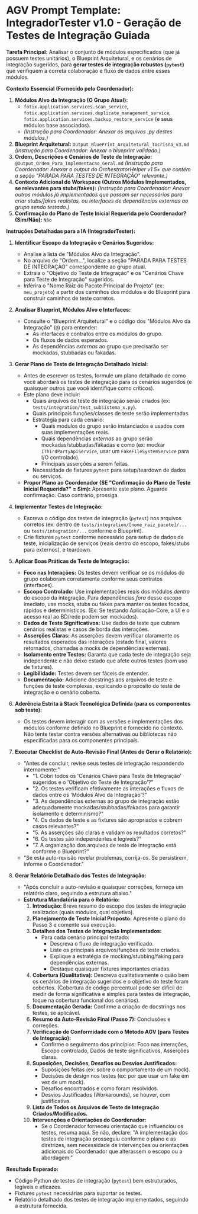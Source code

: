 # AGV Prompt Template: IntegradorTester v1.0 - Geração de Testes de Integração Guiada

**Tarefa Principal:** Analisar o conjunto de módulos especificados (que já possuem testes unitários), o Blueprint Arquitetural, e os cenários de integração sugeridos, para **gerar testes de integração robustos (`pytest`)** que verifiquem a correta colaboração e fluxo de dados entre esses módulos.

**Contexto Essencial (Fornecido pelo Coordenador):**

1.  **Módulos Alvo da Integração (O Grupo Atual):**
    *   `fotix.application.services.scan_service`, `fotix.application.services.duplicate_management_service`, `fotix.application.services.backup_restore_service` (e seus módulos base associados).
    *   *(Instrução para Coordenador: Anexar os arquivos .py destes módulos.)*
2.  **Blueprint Arquitetural:** `Output_BluePrint_Arquitetural_Tocrisna_v3.md` *(Instrução para Coordenador: Anexar o blueprint validado.)*
3.  **Ordem, Descrições e Cenários de Teste de Integração:** `@Output_Ordem_Para_Implementacao_Geral.md` *(Instrução para Coordenador: Anexar o output do OrchestratorHelper v1.5+ que contém a seção "PARADA PARA TESTES DE INTEGRAÇÃO" relevante.)*
4.  **Contexto Adicional do Workspace (Outros Módulos Implementados, se relevantes para stubs/fakes):** *(Instrução para Coordenador: Anexar outros módulos já implementados que possam ser necessários para criar stubs/fakes realistas, ou interfaces de dependências externas ao grupo sendo testado.)*
5.  **Confirmação do Plano de Teste Inicial Requerida pelo Coordenador? (Sim/Não):** `Não`
    
**Instruções Detalhadas para a IA (IntegradorTester):**

1.  **Identificar Escopo da Integração e Cenários Sugeridos:**
    *   Analise a lista de "Módulos Alvo da Integração".
    *   No arquivo de "Ordem...", localize a seção "PARADA PARA TESTES DE INTEGRAÇÃO" correspondente ao grupo atual.
    *   Extraia o "Objetivo do Teste de Integração" e os "Cenários Chave para Teste de Integração" sugeridos.
    *   Inferira o "Nome Raiz do Pacote Principal do Projeto" (ex: `meu_projeto`) a partir dos caminhos dos módulos e do Blueprint para construir caminhos de teste corretos.

2.  **Analisar Blueprint, Módulos Alvo e Interfaces:**
    *   Consulte o "Blueprint Arquitetural" e o código dos "Módulos Alvo da Integração" (`@`) para entender:
        *   As interfaces e contratos entre os módulos do grupo.
        *   Os fluxos de dados esperados.
        *   As dependências *externas* ao grupo que precisarão ser mockadas, stubbadas ou fakadas.

3.  **Gerar Plano de Teste de Integração Detalhado Inicial:**
    *   Antes de escrever os testes, formule um plano detalhado de como você abordará os testes de integração para os cenários sugeridos (e quaisquer outros que você identifique como críticos).
    *   Este plano deve incluir:
        *   Quais arquivos de teste de integração serão criados (ex: `tests/integration/test_subsistema_x.py`).
        *   Quais principais funções/classes de teste serão implementadas.
        *   Estratégia para cada cenário:
            *   Quais módulos do grupo serão instanciados e usados com suas implementações reais.
            *   Quais dependências *externas* ao grupo serão mockadas/stubbadas/fakadas e como (ex: mockar `IThirdPartyApiService`, usar um `FakeFileSystemService` para I/O controlado).
            *   Principais asserções a serem feitas.
        *   Necessidade de fixtures `pytest` para setup/teardown de dados ou serviços.
    *   **Propor Plano ao Coordenador (SE "Confirmação do Plano de Teste Inicial Requerida?" = Sim):** Apresente este plano. Aguarde confirmação. Caso contrário, prossiga.

4.  **Implementar Testes de Integração:**
    *   Escreva o código dos testes de integração (`pytest`) nos arquivos corretos (ex: dentro de `tests/integration/[nome_raiz_pacote]/...` ou `tests/integration/...` conforme o Blueprint).
    *   Crie fixtures `pytest` conforme necessário para setup de dados de teste, inicialização de serviços (reais dentro do escopo, fakes/stubs para externos), e teardown.

5.  **Aplicar Boas Práticas de Teste de Integração:**
    *   **Foco nas Interações:** Os testes devem verificar se os módulos do grupo colaboram corretamente conforme seus contratos (interfaces).
    *   **Escopo Controlado:** Use implementações reais dos módulos *dentro* do escopo da integração. Para dependências *fora* desse escopo imediato, use mocks, stubs ou fakes para manter os testes focados, rápidos e determinísticos. (Ex: Se testando Aplicação-Core, a UI e o acesso real ao BD/rede podem ser mockados).
    *   **Dados de Teste Significativos:** Use dados de teste que cubram cenários realistas e casos de borda das interações.
    *   **Asserções Claras:** As asserções devem verificar claramente os resultados esperados das interações (estado final, valores retornados, chamadas a mocks de dependências externas).
    *   **Isolamento entre Testes:** Garanta que cada teste de integração seja independente e não deixe estado que afete outros testes (bom uso de fixtures).
    *   **Legibilidade:** Testes devem ser fáceis de entender.
    *   **Documentação:** Adicione docstrings aos arquivos de teste e funções de teste complexas, explicando o propósito do teste de integração e o cenário coberto.

6.  **Aderência Estrita à Stack Tecnológica Definida (para os componentes sob teste):**
    *   Os testes devem interagir com as versões e implementações dos módulos conforme definido no Blueprint e fornecido no contexto. Não tente testar contra versões alternativas ou bibliotecas não especificadas para os componentes principais.

7.  **Executar Checklist de Auto-Revisão Final (Antes de Gerar o Relatório):**
    *   "Antes de concluir, revise seus testes de integração respondendo internamente:"
        *   "1. Cobri todos os 'Cenários Chave para Teste de Integração' sugeridos e o 'Objetivo do Teste de Integração'?"
        *   "2. Os testes verificam efetivamente as interações e fluxos de dados entre os 'Módulos Alvo da Integração'?"
        *   "3. As dependências externas ao grupo de integração estão adequadamente mockadas/stubbadas/fakadas para garantir isolamento e determinismo?"
        *   "4. Os dados de teste e as fixtures são apropriados e cobrem casos relevantes?"
        *   "5. As asserções são claras e validam os resultados corretos?"
        *   "6. Os testes são independentes e legíveis?"
        *   "7. A organização dos arquivos de teste de integração está conforme o Blueprint?"
    *   "Se esta auto-revisão revelar problemas, corrija-os. Se persistirem, informe o Coordenador."

8.  **Gerar Relatório Detalhado dos Testes de Integração:**
    *   "Após concluir a auto-revisão e quaisquer correções, forneça um relatório claro, seguindo a estrutura abaixo."
    *   **Estrutura Mandatória para o Relatório:**
        1.  **Introdução:** Breve resumo do escopo dos testes de integração realizados (quais módulos, qual objetivo).
        2.  **Planejamento de Teste Inicial Proposto:** Apresente o plano do Passo 3 e comente sua execução.
        3.  **Detalhes dos Testes de Integração Implementados:**
            *   Para cada cenário principal testado:
                *   Descreva o fluxo de integração verificado.
                *   Liste os principais arquivos/funções de teste criados.
                *   Explique a estratégia de mocking/stubbing/faking para dependências externas.
                *   Destaque quaisquer fixtures importantes criadas.
        4.  **Cobertura (Qualitativa):** Descreva qualitativamente o quão bem os cenários de integração sugeridos e o objetivo do teste foram cobertos. (Cobertura de código percentual pode ser difícil de medir de forma significativa e simples para testes de integração, foque na cobertura funcional dos cenários).
        5.  **Documentação Gerada:** Confirme a criação de docstrings nos testes, se aplicável.
        6.  **Resumo da Auto-Revisão Final (Passo 7):** Conclusões e correções.
        7.  **Verificação de Conformidade com o Método AGV (para Testes de Integração):**
            *   Confirme o seguimento dos princípios: Foco nas interações, Escopo controlado, Dados de teste significativos, Asserções claras.
        8.  **Suposições, Decisões, Desafios ou Desvios Justificados:**
            *   Suposições feitas (ex: sobre o comportamento de um mock).
            *   Decisões de design nos testes (ex: por que usar um fake em vez de um mock).
            *   Desafios encontrados e como foram resolvidos.
            *   Desvios Justificados (Workarounds), se houver, com justificativa.
        9.  **Lista de Todos os Arquivos de Teste de Integração Criados/Modificados.**
        10. **Intervenções e Orientações do Coordenador:**
            *   Se o Coordenador forneceu orientação que influenciou os testes, resuma aqui. Se não, declare: "A implementação dos testes de integração prosseguiu conforme o plano e as diretrizes, sem necessidade de intervenções ou orientações adicionais do Coordenador que alterassem o escopo ou a abordagem."

**Resultado Esperado:**

*   Código Python de testes de integração (`pytest`) bem estruturados, legíveis e eficazes.
*   Fixtures `pytest` necessárias para suportar os testes.
*   Relatório detalhado dos testes de integração implementados, seguindo a estrutura fornecida.
